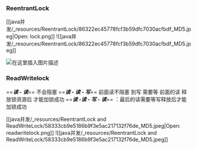 ### ReentrantLock

[[java并发/_resources/ReentrantLock/86322ec45778fcf3b59dfc7030acfbdf_MD5.jpeg|Open: lock.png]]
![[java并发/_resources/ReentrantLock/86322ec45778fcf3b59dfc7030acfbdf_MD5.jpeg]]

![在这里插入图片描述](https://img-blog.csdnimg.cn/20201006214723561.PNG?x-oss-process=image/watermark,type_ZmFuZ3poZW5naGVpdGk,shadow_10,text_aHR0cHM6Ly9ibG9nLmNzZG4ubmV0L2V2ZXJ5X19kYXk=,size_16,color_FFFFFF,t_70#pic_center)
### ReadWritelock

 ==***读 - 读***==  不会阻塞
==***读 - 读 - 写***==  前面读不阻塞 到写 需要等 前面的读 释放锁资源后 才能加锁成功
==***读 -读 - 写 - 读***== ：最后的读需要等写释放后才能加锁成功

[[java并发/_resources/ReentrantLock and ReadWriteLock/58333cb9e5186b9f3e5ac217132f76de_MD5.jpeg|Open: readwritelock.png]]
![[java并发/_resources/ReentrantLock and ReadWriteLock/58333cb9e5186b9f3e5ac217132f76de_MD5.jpeg]]